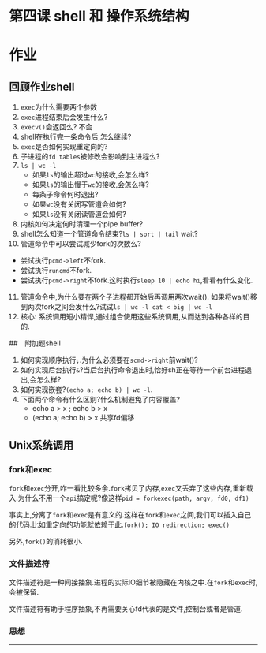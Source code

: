 # 第四课 shell 和 操作系统结构

# 作业
## 回顾作业shell
1. `exec`为什么需要两个参数
2. `exec`进程结束后会发生什么?
3. `execv()`会返回么? 不会
4. shell在执行完一条命令后,怎么继续?
5. `exec`是否如何实现重定向的?
6. 子进程的`fd tables`被修改会影响到主进程么?
7. `ls | wc -l`
   * 如果`ls`的输出超过`wc`的接收,会怎么样?
   * 如果`ls`的输出慢于`wc`的接收,会怎么样?
   * 每条子命令何时退出?
   * 如果`wc`没有关闭写管道会如何?
   * 如果`ls`没有关闭读管道会如何?
8. 内核如何决定何时清理一个pipe buffer?
9. shell怎么知道一个管道命令结束?`ls | sort | tail` wait?
10. 管道命令中可以尝试减少fork的次数么?
   * 尝试执行`pcmd->left`不fork.
   * 尝试执行`runcmd`不fork.
   * 尝试执行`pcmd->right`不fork.这时执行`sleep 10 | echo hi`,看看有什么变化.
11. 管道命令中,为什么要在两个子进程都开始后再调用两次wait(). 如果将wait()移到两次fork之间会发什么?试试`ls | wc -l cat < big | wc -l`
12. 核心: 系统调用短小精悍,通过组合使用这些系统调用,从而达到各种各样的目的.

##　附加题shell
1. 如何实现顺序执行`;`.为什么必须要在`scmd->right`前wait()?
2. 如何实现后台执行`&`?当后台执行命令退出时,恰好sh正在等待一个前台进程退出,会怎么样?
3. 如何实现嵌套?`(echo a; echo b) | wc -l`.
4. 下面两个命令有什么区别?什么机制避免了内容覆盖?
   * echo a > x ; echo b > x
   * (echo a; echo b) > x 共享fd偏移

## Unix系统调用

### fork和exec
`fork`和`exec`分开,咋一看比较多余.`fork`拷贝了内存,`exec`又丢弃了这些内存,重新载入.为什么不用一个`api`搞定呢?像这样`pid = forkexec(path, argv, fd0, df1)`

事实上,分离了`fork`和`exec`是有意义的.这样在`fork`和`exec`之间,我们可以插入自己的代码.比如重定向的功能就依赖于此.`fork(); IO redirection; exec()`

另外,`fork()`的消耗很小.

### 文件描述符
文件描述符是一种间接抽象.进程的实际IO细节被隐藏在内核之中.在`fork`和`exec`时,会被保留.

文件描述符有助于程序抽象,不再需要关心fd代表的是文件,控制台或者是管道.

### 思想

























---